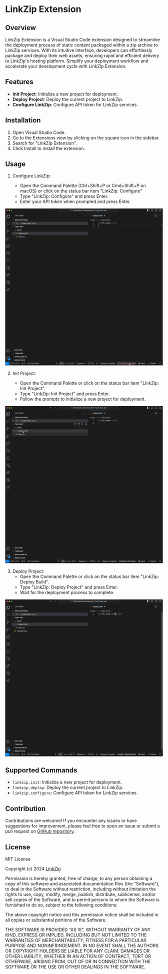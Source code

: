 # LinkZip Extension

## Overview

LinkZip Extension is a Visual Studio Code extension designed to streamline the deployment process of static content packaged within a zip archive to LinkZip services. With its intuitive interface, developers can effortlessly package and deploy their web assets, ensuring rapid and efficient delivery to LinkZip's hosting platform. Simplify your deployment workflow and accelerate your development cycle with LinkZip Extension.

## Features

- **Init Project**: Initialize a new project for deployment.
- **Deploy Project**: Deploy the current project to LinkZip.
- **Configure LinkZip**: Configure API token for LinkZip services.

## Installation

1. Open Visual Studio Code.
2. Go to the Extensions view by clicking on the square icon in the sidebar.
3. Search for "LinkZip Extension".
4. Click Install to install the extension.

## Usage

1. Configure LinkZip:

   - Open the Command Palette (Ctrl+Shift+P or Cmd+Shift+P on macOS) or click on the status bar item "LinkZip: Configure"
   - Type "LinkZip: Configure" and press Enter.
   - Enter your API token when prompted and press Enter.

![Configure LinkZip](https://raw.githubusercontent.com/linkzip-dev/vscode-extension/main/images/configure.gif)

2. Init Project:

   - Open the Command Palette or click on the status bar item "LinkZip: Init Project".
   - Type "LinkZip: Init Project" and press Enter.
   - Follow the prompts to initialize a new project for deployment.

![Init Project](https://raw.githubusercontent.com/linkzip-dev/vscode-extension/main/images/init.gif)

3. Deploy Project:
   - Open the Command Palette or click on the status bar item "LinkZip: Deploy Build".
   - Type "LinkZip: Deploy Project" and press Enter.
   - Wait for the deployment process to complete.

![Deploy](https://raw.githubusercontent.com/linkzip-dev/vscode-extension/main/images/deploy.gif)

## Supported Commands

- `linkzip.init`: Initialize a new project for deployment.
- `linkzip.deploy`: Deploy the current project to LinkZip.
- `linkzip.configure`: Configure API token for LinkZip services.

## Contribution

Contributions are welcome! If you encounter any issues or have suggestions for improvement, please feel free to open an issue or submit a pull request on [GitHub repository](https://github.com/linkzip-dev/vscode-extension).

## License

MIT License

Copyright (c) 2024 [LinkZip](https://linkzip.dev)

Permission is hereby granted, free of charge, to any person obtaining a copy
of this software and associated documentation files (the "Software"), to deal
in the Software without restriction, including without limitation the rights
to use, copy, modify, merge, publish, distribute, sublicense, and/or sell
copies of the Software, and to permit persons to whom the Software is
furnished to do so, subject to the following conditions:

The above copyright notice and this permission notice shall be included in all
copies or substantial portions of the Software.

THE SOFTWARE IS PROVIDED "AS IS", WITHOUT WARRANTY OF ANY KIND, EXPRESS OR
IMPLIED, INCLUDING BUT NOT LIMITED TO THE WARRANTIES OF MERCHANTABILITY,
FITNESS FOR A PARTICULAR PURPOSE AND NONINFRINGEMENT. IN NO EVENT SHALL THE
AUTHORS OR COPYRIGHT HOLDERS BE LIABLE FOR ANY CLAIM, DAMAGES OR OTHER
LIABILITY, WHETHER IN AN ACTION OF CONTRACT, TORT OR OTHERWISE, ARISING FROM,
OUT OF OR IN CONNECTION WITH THE SOFTWARE OR THE USE OR OTHER DEALINGS IN THE
SOFTWARE.

